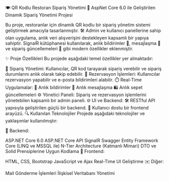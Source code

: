 🍽️ QR Kodlu Restoran Sipariş Yönetimi
🔧 AspNet Core 6.0 ile Geliştirilen Dinamik Sipariş Yönetimi Projesi

Bu proje, restoranlar için dinamik QR kodlu bir sipariş yönetim sistemi geliştirmek amacıyla tasarlanmıştır. 🛠️ Admin ve kullanıcı panellerine sahip olan uygulama, anlık veri alışverişini destekleyen kapsamlı bir yapıya sahiptir. SignalR kütüphanesi kullanılarak, anlık bildirimler 📢, mesajlaşma 💬 ve sipariş güncellemeleri 🔄 gibi modern özellikler eklenmiştir.

✨ Proje Özellikleri
Bu projede aşağıdaki temel özellikler yer almaktadır:

🛒 Sipariş Yönetimi: Kullanıcılar, QR kod tarayarak sipariş verebilir ve sipariş durumlarını anlık olarak takip edebilir.
📧 Rezervasyon İşlemleri: Kullanıcılar rezervasyon yapabilir ve e-posta bildirimleri alabilir.
⏱️ Real-Time Uygulamalar:
📢 Anlık bildirimler
💬 Anlık mesajlaşma
🛍️ Anlık sepet güncellemeleri
⚙️ Yönetici Paneli: Sipariş ve rezervasyon işlemlerini yönetebilen kapsamlı bir admin paneli.
🌐 UI ve Backend:
🛠️ RESTful API yapısıyla geliştirilen güçlü bir backend.
🎨 Kullanıcı dostu bir frontend arayüzü.
🔍 Kullanılan Teknolojiler
Projede aşağıdaki teknolojiler ve yaklaşımlar kullanılmıştır:

🔧 Backend:

ASP.NET Core 6.0
ASP.NET Core API
SignalR
Swagger
Entity Framework Core (LINQ ve MSSQL ile)
N-Tier Architecture (Katmanlı Mimari)
DTO ve Solid Prensiplerine Uygun Kodlama
🎨 Frontend:

HTML, CSS, Bootstrap
JavaScript ve Ajax
Real-Time UI Geliştirme
✉️ Diğer:

Mail Gönderme İşlemleri
İlişkisel Veritabanı Yönetimi


